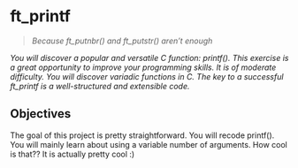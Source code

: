 # ft_printf
> *Because ft_putnbr() and ft_putstr() aren’t enough*

*You will discover a popular and versatile C function: printf().*
*This exercise is a great opportunity to improve your programming skills. It is of moderate difficulty.*
*You will discover variadic functions in C.*
*The key to a successful ft_printf is a well-structured and extensible code.*

## Objectives
The goal of this project is pretty straightforward. You will recode printf().
You will mainly learn about using a variable number of arguments. How cool is that??
It is actually pretty cool :)

